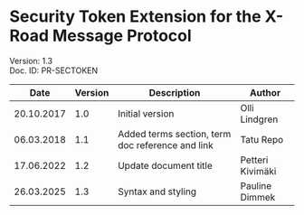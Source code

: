 # Security Token Extension for the X-Road Message Protocol

Version: 1.3  
Doc. ID: PR-SECTOKEN

| Date       | Version | Description                                      | Author           |
|------------|---------|--------------------------------------------------|------------------|
| 20.10.2017 | 1.0     | Initial version                                  | Olli Lindgren    |
| 06.03.2018 | 1.1     | Added terms section, term doc reference and link | Tatu Repo        |
| 17.06.2022 | 1.2     | Update document title                            | Petteri Kivimäki |
| 26.03.2025 | 1.3     | Syntax and styling                               | Pauline Dimmek   |